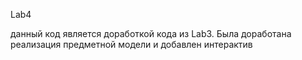 Lab4

данный код является доработкой кода из Lab3. Была доработана реализация предметной модели и добавлен интерактив


